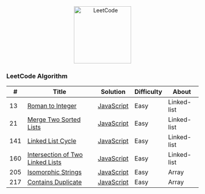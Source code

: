 <!-- Badge for License -->
<div align="center">
  <img src="https://uploads-ssl.webflow.com/60d29cc33f302e8be91cf0e2/60e828b528b05b0b34e7be70_5fa8ee0b97a884356c11cd69_meta%2520image%2520(42).jpeg" alt="LeetCode" height="150px" >
</div>

### LeetCode Algorithm


| # | Title | Solution | Difficulty | About |
|---| ----- | -------- | ---------- | ------- | 
|13|[Roman to Integer](https://leetcode.com/problems/roman-to-integer/) | [JavaScript](./Algorithms/Easy/Intersection%20of%20Two%20Linked%20Lists/index.js)|Easy| Linked-list |
|21|[Merge Two Sorted Lists](https://leetcode.com/problems/merge-two-sorted-lists/) | [JavaScript](./Algorithms/Easy/Merge%20Two%20Sorted%20Lists/index.js)|Easy| Linked-list |
|141|[Linked List Cycle](https://leetcode.com/problems/linked-list-cycle/) | [JavaScript](./Algorithms/Easy/Linked%20List%20Cycle)|Easy| Linked-list |
|160|[Intersection of Two Linked Lists](https://leetcode.com/problems/linked-list-cycle/) | [JavaScript](./Algorithms/Easy/Intersection%20of%20Two%20Linked%20Lists/index.js)|Easy| Linked-list |
|205|[Isomorphic Strings](https://leetcode.com/problems/isomorphic-strings/) | [JavaScript](./Algorithms/Easy/Isomorphic%20Strings/index.js)|Easy| Array |
|217|[Contains Duplicate](https://leetcode.com/problems/contains-duplicate/) | [JavaScript](./Algorithms/Easy/Contains%20Duplicate/index.js)|Easy| Array |
